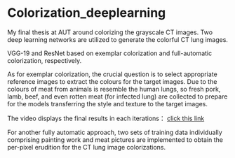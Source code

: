 # Colorization_deeplearning
<p>My final thesis at AUT around colorizing the grayscale CT images. Two deep learning networks are utilized to generate the colorful CT lung images. </p>
<p>VGG-19 and ResNet based on exemplar colorization and full-automatic colorization, respectively. </p>
<p>As for exemplar colorization, the crucial question is to select appropriate reference images to extract the colours for the target images. Due to the colours of meat from animals is resemble the human lungs, so fresh pork, lamb, beef, and even rotten meat (for infected lung) are collected to prepare for the models transferring the style and texture to the target images. </p>
<p>
The video displays the final results in each iterations：
<a href="https://www.youtube.com/watch?v=0GAjLw6MXMo/">click this link</a>
</p>
<p>For another fully automatic approach, two sets of training data individually comprising painting work and meat pictures are implemented to obtain the per-pixel erudition for the CT lung image colorizations.</p>
